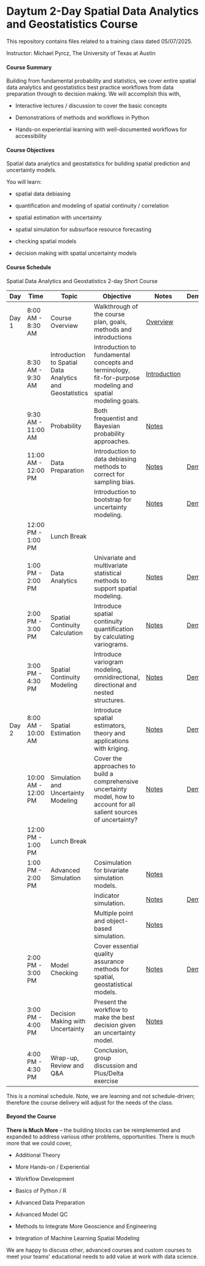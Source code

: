 # Daytum 2-Day Spatial Data Analytics and Geostatistics Course 

This repository contains files related to a training class dated 05/07/2025.

Instructor: Michael Pyrcz, The University of Texas at Austin

#### Course Summary

Building from fundamental probability and statistics, we cover entire spatial data analytics and geostatistics best practice workflows from data preparation through to decision making. We will accomplish this with,

* Interactive lectures / discussion to cover the basic concepts

* Demonstrations of methods and workflows in Python 

* Hands-on experiential learning with well-documented workflows for accessibility


#### Course Objectives

Spatial data analytics and geostatistics for building spatial prediction and uncertainty models.

You will learn:

* spatial data debiasing

* quantification and modeling of spatial continuity / correlation

* spatial estimation with uncertainty

* spatial simulation for subsurface resource forecasting

* checking spatial models

* decision making with spatial uncertainty models

#### Course Schedule

Spatial Data Analytics and Geostatistics 2-day Short Course

| Day   | Time                  | Topic                                  | Objective                                                                                      |  Notes  | Demonstration | Interactivity |
|-------|-----------------------|----------------------------------------|------------------------------------------------------------------------------------------------|--------|---------|---------|
| Day 1 | 8:00 AM - 8:30 AM     | Course Overview                        | Walkthrough of the course plan, goals, methods and introductions                               | [Overview](/pdfs/CourseOverview.pdf) | | |
|       | 8:30 AM - 9:30 AM     | Introduction to Spatial Data Analytics and Geostatistics | Introduction to fundamental concepts and terminology, fit-for-purpose modeling and spatial modeling goals. | [Introduction](/pdfs/Introduction.pdf)    | | |
|       | 9:30 AM - 11:00 AM    | Probability                            | Both frequentist and Bayesian probability approaches.                                          | [Notes](/Pyrcz_UTCourse/02_Probability.pdf) | | [Dashboard](/notebooks/Interactive_Sivia_Coin_Toss.ipynb) |
|       | 11:00 AM - 12:00 PM   | Data Preparation                       | Introduction to data debiasing methods to correct for sampling bias. | [Notes](https://github.com/daytum/geostats_training/blob/main/Pyrcz_UTCourse/09b_Spatial_Debias.pdf) | [Demo](https://github.com/daytum/geostats_training/blob/main/notebooks/declustering.ipynb)| [Dashboard](https://github.com/daytum/geostats_training/blob/main/notebooks/Interactive_Declustering.ipynb) |
|       |   |                       | Introduction to bootstrap for uncertainty modeling. | [Notes](https://github.com/daytum/geostats_training/blob/main/Pyrcz_UTCourse/05_Univariate_Distributions.pdf) | [Demo](https://github.com/daytum/geostats_training/blob/main/notebooks/bootstrap.ipynb) | [Dashboard](https://github.com/daytum/geostats_training/blob/main/notebooks/Interactive_Bootstrap.ipynb) |
|       | 12:00 PM - 1:00 PM    | Lunch Break                            |                                                                                                |  | | |
|       | 1:00 PM - 2:00 PM     | Data Analytics                         | Univariate and multivariate statistical methods to support spatial modeling.                   | [Notes](https://github.com/daytum/geostats_training/blob/main/Pyrcz_UTCourse/08_Bivariate_Correlation.pdf) | [Demo](https://github.com/daytum/geostats_training/blob/main/notebooks/multivariate_analysis.ipynb) | [Dashbaord](https://github.com/daytum/geostats_training/blob/main/notebooks/Interactive_Correlation_Coefficient.ipynb) |
|       | 2:00 PM - 3:00 PM     | Spatial Continuity Calculation         | Introduce spatial continuity quantification by calculating variograms.                         | [Notes](https://github.com/daytum/geostats_training/blob/main/Pyrcz_UTCourse/10_Spatial_Calc.pdf) | [Demo](https://github.com/daytum/geostats_training/blob/main/notebooks/variogram_calculation.ipynb) | [Dashbaord](https://github.com/daytum/geostats_training/blob/main/notebooks/Interactive_Variogram_Calculation.ipynb) |
|       | 3:00 PM - 4:30 PM     | Spatial Continuity Modeling            | Introduce variogram modeling, omnidirectional, directional and nested structures.              | [Notes](https://github.com/daytum/geostats_training/blob/main/Pyrcz_UTCourse/11_Spatial_Interpretation_Modeling.pdf) | [Demo](https://github.com/daytum/geostats_training/blob/main/notebooks/variogram_modeling.ipynb) | [Dashboard](https://github.com/daytum/geostats_training/blob/main/notebooks/Interactive_Variogram_Calculation_Modeling.ipynb) |
| Day 2 | 8:00 AM - 10:00 AM    | Spatial Estimation                     | Introduce spatial estimators, theory and applications with kriging.                            | [Notes](https://github.com/daytum/geostats_training/blob/main/Pyrcz_UTCourse/12_Kriging.pdf)  | [Demo](https://github.com/daytum/geostats_training/blob/main/notebooks/kriging.ipynb) | [Dashboard](https://github.com/daytum/geostats_training/blob/main/notebooks/Interactive_Simple_Kriging.ipynb) |
|       | 10:00 AM - 12:00 PM   | Simulation and Uncertainty Modeling    | Cover the approaches to build a comprehensive uncertainty model, how to account for all salient sources of uncertainty? | [Notes](https://github.com/daytum/geostats_training/blob/main/Pyrcz_UTCourse/13_Simulation.pdf) | [Demo](https://github.com/daytum/geostats_training/blob/main/notebooks/simulation.ipynb) | [Dashbaord](https://github.com/daytum/geostats_training/blob/main/notebooks/Interactive_Simulation.ipynb) |
|       | 12:00 PM - 1:00 PM    | Lunch Break                            |                                                                                                |  | | |
|       | 1:00 PM - 2:00 PM     | Advanced Simulation                    | Cosimulation for bivariate simulation models. | [Notes](https://github.com/daytum/geostats_training/blob/main/Pyrcz_UTCourse/16_Cosimulation.pdf) | | |
|       |                       |                                        | Indicator simulation.                                                              | [Notes](https://github.com/daytum/geostats_training/blob/main/Pyrcz_UTCourse/14_Simulation_Indicator.pdf)  | [Demo](https://github.com/daytum/geostats_training/blob/main/notebooks/sisim.ipynb) | | 
|       |                       |                                        | Multiple point and object-based simulation.                                                    | [Notes](https://github.com/daytum/geostats_training/blob/main/Pyrcz_UTCourse/15_Simulation_Facies.pdf) | | |
|       | 2:00 PM - 3:00 PM     | Model Checking                         | Cover essential quality assurance methods for spatial, geostatistical models.                  | [Notes](https://github.com/daytum/geostats_training/blob/main/Pyrcz_UTCourse/16b_Model_Checking.pdf) | [Demo](https://github.com/daytum/geostats_training/blob/main/notebooks/model_checking.ipynb) | |
|       | 3:00 PM - 4:00 PM     | Decision Making with Uncertainty       | Present the workflow to make the best decision given an uncertainty model.                     | [Notes](https://github.com/daytum/geostats_training/blob/main/Pyrcz_UTCourse/16c_Decision_Making.pdf) |  | [Dashbaord](https://github.com/daytum/geostats_training/blob/main/notebooks/Interactive_Decision_Making.ipynb) |
|       | 4:00 PM - 4:30 PM     | Wrap-up, Review and Q&A                | Conclusion, group discussion and Plus/Delta exercise                                           |  |  | |

This is a nominal schedule. Note, we are learning and not schedule-driven; therefore the course delivery will adjust for the needs of the class. 

#### Beyond the Course

**There is Much More** – the building blocks can be reimplemented and expanded to address various other problems, opportunities. There is much more that we could cover,

* Additional Theory

* More Hands-on / Experiential

* Workflow Development

* Basics of Python / R

* Advanced Data Preparation

* Advanced Model QC

* Methods to Integrate More Geoscience and Engineering

* Integration of Machine Learning Spatial Modeling

We are happy to discuss other, advanced courses and custom courses to meet your teams' educational needs to add value at work with data science.

